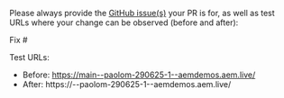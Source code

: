 Please always provide the [GitHub issue(s)](../issues) your PR is for, as well as test URLs where your change can be observed (before and after):

Fix #<gh-issue-id>

Test URLs:
- Before: https://main--paolom-290625-1--aemdemos.aem.live/
- After: https://<branch>--paolom-290625-1--aemdemos.aem.live/
